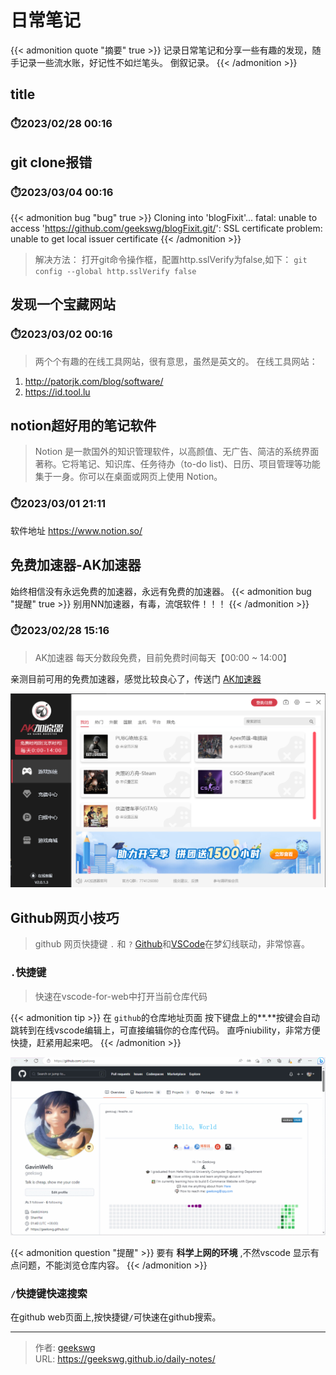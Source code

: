 # 日常笔记

{{< admonition quote "摘要" true >}}
    记录日常笔记和分享一些有趣的发现，随手记录一些流水账，好记性不如烂笔头。
倒叙记录。
{{< /admonition >}}
<!--more-->
## title

### ⏱️2023/02/28 00:16


## git clone报错
### ⏱️2023/03/04 00:16
{{< admonition bug "bug" true >}}
Cloning into 'blogFixit'...
fatal: unable to access 'https://github.com/geekswg/blogFixit.git/': SSL certificate problem: unable to get local issuer certificate
{{< /admonition >}}

> 解决方法：
打开git命令操作框，配置http.sslVerify为false,如下：
`git config --global http.sslVerify false`

## 发现一个宝藏网站

### ⏱️2023/03/02 00:16

> 两个个有趣的在线工具网站，很有意思，虽然是英文的。
在线工具网站： 
1. http://patorjk.com/blog/software/
2. https://id.tool.lu

## notion超好用的笔记软件

> Notion 是一款国外的知识管理软件，以高颜值、无广告、简洁的系统界面著称。它将笔记、知识库、任务待办（to-do list)、日历、项目管理等功能集于一身。你可以在桌面或网页上使用 Notion。

### ⏱️2023/03/01 21:11

软件地址 https://www.notion.so/

## 免费加速器-AK加速器

始终相信没有永远免费的加速器，永远有免费的加速器。
{{< admonition bug "提醒" true >}}
别用NN加速器，有毒，流氓软件！！！
{{< /admonition >}}

### ⏱️2023/02/28 15:16

> AK加速器 每天分数段免费，目前免费时间每天【00:00 ~ 14:00】

亲测目前可用的免费加速器，感觉比较良心了，传送门 [AK加速器](https://www.akspeedy.com/)

![AK加速器](20230228152427-ak.png "AK加速器")

## Github网页小技巧

> github 网页快捷键 `.` 和 `?`
> [Github](https://github.com/)和[VSCode](https://vscode.dev/)在梦幻线联动，非常惊喜。

### `.`快捷键

> 快速在vscode-for-web中打开当前仓库代码

{{< admonition tip >}}
在 `github`的仓库地址页面 按下键盘上的**.**按键会自动跳转到在线vscode编辑上，可直接编辑你的仓库代码。
直呼niubility，非常方便快捷，赶紧用起来吧。
{{< /admonition >}}

![github-vscode 在线联动](github-vscode.gif "github-vscode 在线联动")

{{< admonition question "提醒" >}}
要有 **科学上网的环境** ,不然vscode 显示有点问题，不能浏览仓库内容。
{{< /admonition >}}

### `/`快捷键快速搜索

在github web页面上,按快捷键`/`可快速在github搜索。


---

> 作者: [geekswg](https://geekswg.github.io)  
> URL: https://geekswg.github.io/daily-notes/  

